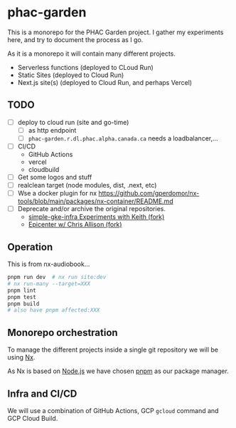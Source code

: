 # phac-garden

This is a monorepo for the PHAC Garden project.
I gather my experiments here, and try to document the process as I go.

As it is a monorepo it will contain many different projects.

- Serverless functions (deployed to CLoud Run)
- Static Sites (deployed to Cloud Run)
- Next.js site(s) (deployed to Cloud Run, and perhaps Vercel)

## TODO

- [ ] deploy to cloud run (site and go-time)
  - [ ] as http endpoint
  - [ ] `phac-garden.r.dl.phac.alpha.canada.ca` needs a loadbalancer,...
- [ ] CI/CD
  - GitHub Actions
  - vercel
  - cloudbuild
- [ ] Get some logos and stuff
- [ ] realclean target (node modules, dist, .next, etc)
- [ ] Wse a docker plugin for nx <https://github.com/gperdomor/nx-tools/blob/main/packages/nx-container/README.md>
- [ ] Deprecate and/or archive the original repositories.
  - [simple-gke-infra Experiments with Keith (fork)](https://github.com/daneroo/simple-gke-infra)
  - [Epicenter w/ Chris Allison (fork)](https://github.com/daneroo/phac-epi_center)

## Operation

This is from nx-audiobook...

```bash
pnpm run dev  # nx run site:dev
# nx run-many --target=XXX
pnpm lint
pnpm test
pnpm build
# also have pnpm affected:XXX
```

## Monorepo orchestration

To manage the different projects inside a single git repository we will be using [Nx](https://nx.dev/).

As Nx is based on [Node.js](https://nodejs.org/en) we have chosen [pnpm](https://pnpm.io/) as our package manager.

## Infra and CI/CD

We will use a combination of GitHub Actions, GCP `gcloud` command and GCP Cloud Build.
